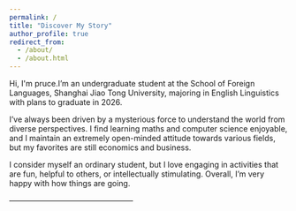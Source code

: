 ```yaml
---
permalink: /
title: "Discover My Story"
author_profile: true
redirect_from: 
  - /about/
  - /about.html
---
```



Hi, I'm pruce.I’m an undergraduate student at the School of Foreign Languages, Shanghai Jiao Tong University, majoring in English Linguistics with plans to graduate in 2026. 

I’ve always been driven by a mysterious force to understand the world from diverse perspectives. I find learning maths and computer science enjoyable, and I maintain an extremely open-minded attitude towards various fields, but my favorites are still economics and business.

I consider myself an ordinary student, but I love engaging in activities that are fun, helpful to others, or intellectually stimulating. Overall, I’m very happy with how things are going.




————————————————

                           
                        

